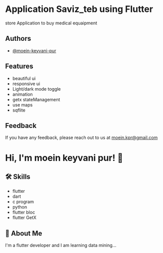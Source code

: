 
# Application Saviz_teb using Flutter

store Application to buy medical equaipment 

## Authors

- [@moein-keyvani-pur](https://www.github.com/moein-keyvani-pur)


## Features

- beautiful ui
- responsive ui
- Light/dark mode toggle
- animation
- getx stateManagement
- use maps
- sqflite



## Feedback

If you have any feedback, please reach out to us at moein.kpr@gmail.com


# Hi, I'm moein keyvani pur! 👋


## 🛠 Skills
- flutter
- dart
- c program
- python
- flutter bloc
- flutter GetX


## 🚀 About Me
I'm a flutter developer and I am learning data mining...

